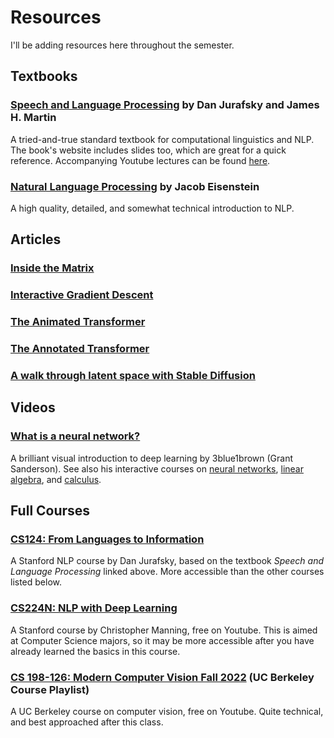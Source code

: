 # Resources

I'll be adding resources here throughout the semester.

## Textbooks

### [Speech and Language Processing](https://web.stanford.edu/~jurafsky/slp3/) by Dan Jurafsky and James H. Martin
A tried-and-true standard textbook for computational linguistics and NLP. The book's website includes slides too, which are great for a quick reference. Accompanying Youtube lectures can be found [here](https://www.youtube.com/playlist?list=PLaZQkZp6WhWyvdiP49JG-rjyTPck_hvEu).

### [Natural Language Processing](https://github.com/jacobeisenstein/gt-nlp-class/blob/master/notes/eisenstein-nlp-notes.pdf) by Jacob Eisenstein
A high quality, detailed, and somewhat technical introduction to NLP.

## Articles

### [Inside the Matrix](https://pytorch.org/blog/inside-the-matrix/)

### [Interactive Gradient Descent](https://blog.skz.dev/gradient-descent)

### [The Animated Transformer](https://prvnsmpth.github.io/animated-transformer/)

### [The Annotated Transformer](https://nlp.seas.harvard.edu/annotated-transformer/)

### [A walk through latent space with Stable Diffusion](https://keras.io/examples/generative/random_walks_with_stable_diffusion/)

## Videos

### [What is a neural network?](https://www.youtube.com/watch?v=aircAruvnKk&list=PLZHQObOWTQDNU6R1_67000Dx_ZCJB-3pi&index=1)
A brilliant visual introduction to deep learning by 3blue1brown (Grant Sanderson). See also his interactive courses on [neural networks](https://www.3blue1brown.com/topics/neural-networks), [linear algebra](https://www.3blue1brown.com/topics/linear-algebra), and [calculus](https://www.3blue1brown.com/topics/calculus).



## Full Courses

### [CS124: From Languages to Information](https://www.youtube.com/playlist?list=PLaZQkZp6WhWyvdiP49JG-rjyTPck_hvEu)
A Stanford NLP course by Dan Jurafsky, based on the textbook *Speech and Language Processing* linked above. More accessible than the other courses listed below.

### [CS224N: NLP with Deep Learning](https://www.youtube.com/playlist?list=PLoROMvodv4rOSH4v6133s9LFPRHjEmbmJ)
A Stanford course by Christopher Manning, free on Youtube. This is aimed at Computer Science majors, so it may be more accessible after you have already learned the basics in this course.

### [CS 198-126: Modern Computer Vision Fall 2022](https://www.youtube.com/playlist?list=PLzWRmD0Vi2KVsrCqA4VnztE4t71KnTnP5) (UC Berkeley Course Playlist)
A UC Berkeley course on computer vision, free on Youtube. Quite technical, and best approached after this class.